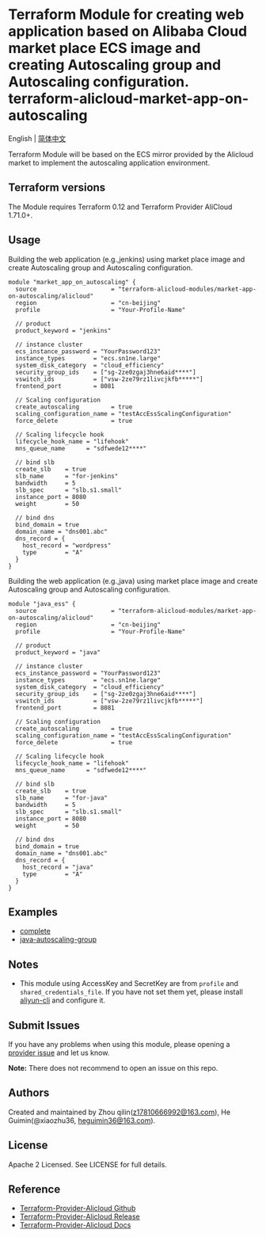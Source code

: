 Terraform Module for creating web application based on Alibaba Cloud market place ECS image and creating Autoscaling group and Autoscaling configuration.
terraform-alicloud-market-app-on-autoscaling
=============================================

English | [简体中文](https://github.com/terraform-alicloud-modules/terraform-alicloud-market-app-on-autoscaling/blob/master/README-CN.md)

Terraform Module will be based on the ECS mirror provided by the Alicloud market to implement the autoscaling application environment.

## Terraform versions

The Module requires Terraform 0.12 and Terraform Provider AliCloud 1.71.0+.

## Usage

Building the web application (e.g.,jenkins) using market place image and create Autoscaling group and Autoscaling configuration.

```hcl
module "market_app_on_autoscaling" {
  source                     = "terraform-alicloud-modules/market-app-on-autoscaling/alicloud"
  region                     = "cn-beijing"
  profile                    = "Your-Profile-Name"

  // product
  product_keyword = "jenkins"

  // instance cluster
  ecs_instance_password = "YourPassword123"
  instance_types        = "ecs.sn1ne.large"
  system_disk_category  = "cloud_efficiency"
  security_group_ids    = ["sg-2ze0zgaj3hne6aid****"]
  vswitch_ids           = ["vsw-2ze79rz1livcjkfb*****"]
  frontend_port         = 8081

  // Scaling configuration
  create_autoscaling         = true
  scaling_configuration_name = "testAccEssScalingConfiguration"
  force_delete               = true

  // Scaling lifecycle hook
  lifecycle_hook_name = "lifehook"
  mns_queue_name      = "sdfwede12****"

  // bind slb
  create_slb    = true
  slb_name      = "for-jenkins"
  bandwidth     = 5
  slb_spec      = "slb.s1.small"
  instance_port = 8080
  weight        = 50

  // bind dns
  bind_domain = true
  domain_name = "dns001.abc"
  dns_record = {
    host_record = "wordpress"
    type        = "A"
  }
}
```

Building the web application (e.g.,java) using market place image and create Autoscaling group and Autoscaling configuration.

```hcl
module "java_ess" {
  source                     = "terraform-alicloud-modules/market-app-on-autoscaling/alicloud"
  region                     = "cn-beijing"
  profile                    = "Your-Profile-Name"

  // product
  product_keyword = "java"

  // instance cluster
  ecs_instance_password = "YourPassword123"
  instance_types        = "ecs.sn1ne.large"
  system_disk_category  = "cloud_efficiency"
  security_group_ids    = ["sg-2ze0zgaj3hne6aid****"]
  vswitch_ids           = ["vsw-2ze79rz1livcjkfb*****"]
  frontend_port         = 8081

  // Scaling configuration
  create_autoscaling         = true
  scaling_configuration_name = "testAccEssScalingConfiguration"
  force_delete               = true

  // Scaling lifecycle hook
  lifecycle_hook_name = "lifehook"
  mns_queue_name      = "sdfwede12****"

  // bind slb
  create_slb    = true
  slb_name      = "for-java"
  bandwidth     = 5
  slb_spec      = "slb.s1.small"
  instance_port = 8080
  weight        = 50

  // bind dns
  bind_domain = true
  domain_name = "dns001.abc"
  dns_record = {
    host_record = "java"
    type        = "A"
  }
}
```

## Examples

* [complete](https://github.com/terraform-alicloud-modules/terraform-alicloud-market-app-on-autoscaling/tree/master/examples/complete)
* [java-autoscaling-group](https://github.com/terraform-alicloud-modules/terraform-alicloud-market-app-on-autoscaling/tree/master/examples/java-autoscaling-group)

## Notes
* This module using AccessKey and SecretKey are from `profile` and `shared_credentials_file`.
If you have not set them yet, please install [aliyun-cli](https://github.com/aliyun/aliyun-cli#installation) and configure it.

Submit Issues
-------------
If you have any problems when using this module, please opening a [provider issue](https://github.com/terraform-providers/terraform-provider-alicloud/issues/new) and let us know.

**Note:** There does not recommend to open an issue on this repo.

Authors
-------
Created and maintained by Zhou qilin(z17810666992@163.com), He Guimin(@xiaozhu36, heguimin36@163.com).

License
----
Apache 2 Licensed. See LICENSE for full details.

Reference
---------
* [Terraform-Provider-Alicloud Github](https://github.com/terraform-providers/terraform-provider-alicloud)
* [Terraform-Provider-Alicloud Release](https://releases.hashicorp.com/terraform-provider-alicloud/)
* [Terraform-Provider-Alicloud Docs](https://www.terraform.io/docs/providers/alicloud/index.html)
